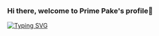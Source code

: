 ### Hi there, welcome to Prime Pake's profile👋

<!--
**primepake/primepake** is a ✨ _special_ ✨ repository because its `README.md` (this file) appears on your GitHub profile.

Here are some ideas to get you started:

- 🔭 I’m currently working on ...
- 🌱 I’m currently learning ...
- 👯 I’m looking to collaborate on ...
- 🤔 I’m looking for help with ...
- 💬 Ask me about ...
- 📫 How to reach me: ...
- 😄 Pronouns: ...
- ⚡ Fun fact: ...
-->
[![Typing SVG](https://readme-typing-svg.herokuapp.com?font=Rubik+Distressed&duration=2000&pause=500&color=3C65FFC6&width=435&lines=Hello%2C+I'm+a+Machine+Learning+Engineer;I%E2%80%99m+currently+working+on+media+product;I%E2%80%99m+currently+learning+MLOps)](https://git.io/typing-svg)